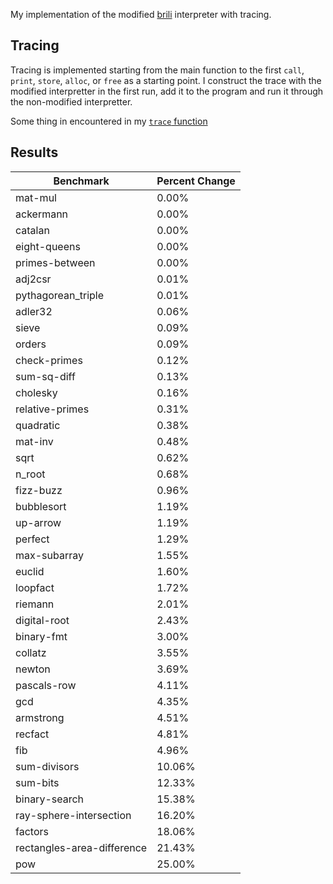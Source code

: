 My implementation of the modified [brili](https://github.com/orkosinha/cs6120impl/tree/main/lesson12) interpreter with tracing.

## Tracing
Tracing is implemented starting from the main function to the first `call`, `print`, `store`, `alloc`, or `free` as a starting point. I construct the trace with the modified interpretter in the first run, add it to the program and run it through the non-modified interpretter. 

Some thing in encountered in my [`trace` function](https://github.com/orkosinha/cs6120impl/blob/1b7169d2e8c3d695e54c64c62a8212610ac54cd2/lesson12/brilitc.ts#L410)

## Results
| Benchmark                  | Percent Change |
| -------------------------- | -------------- |
| mat-mul                    | 0.00%          |
| ackermann                  | 0.00%          |
| catalan                    | 0.00%          |
| eight-queens               | 0.00%          |
| primes-between             | 0.00%          |
| adj2csr                    | 0.01%          |
| pythagorean\_triple        | 0.01%          |
| adler32                    | 0.06%          |
| sieve                      | 0.09%          |
| orders                     | 0.09%          |
| check-primes               | 0.12%          |
| sum-sq-diff                | 0.13%          |
| cholesky                   | 0.16%          |
| relative-primes            | 0.31%          |
| quadratic                  | 0.38%          |
| mat-inv                    | 0.48%          |
| sqrt                       | 0.62%          |
| n\_root                    | 0.68%          |
| fizz-buzz                  | 0.96%          |
| bubblesort                 | 1.19%          |
| up-arrow                   | 1.19%          |
| perfect                    | 1.29%          |
| max-subarray               | 1.55%          |
| euclid                     | 1.60%          |
| loopfact                   | 1.72%          |
| riemann                    | 2.01%          |
| digital-root               | 2.43%          |
| binary-fmt                 | 3.00%          |
| collatz                    | 3.55%          |
| newton                     | 3.69%          |
| pascals-row                | 4.11%          |
| gcd                        | 4.35%          |
| armstrong                  | 4.51%          |
| recfact                    | 4.81%          |
| fib                        | 4.96%          |
| sum-divisors               | 10.06%         |
| sum-bits                   | 12.33%         |
| binary-search              | 15.38%         |
| ray-sphere-intersection    | 16.20%         |
| factors                    | 18.06%         |
| rectangles-area-difference | 21.43%         |
| pow                        | 25.00%         |